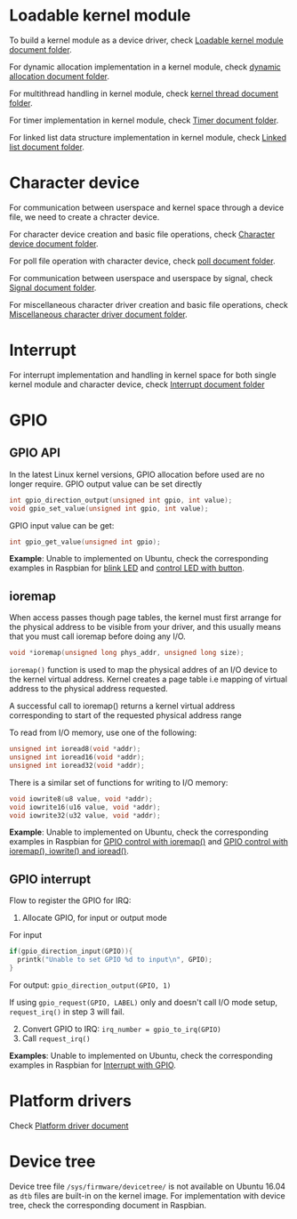 # Loadable kernel module

To build a kernel module as a device driver, check [Loadable kernel module document folder](Loadable%20kernel%20module).

For dynamic allocation implementation in a kernel module, check [dynamic allocation document folder](Dynamic%20allocation).

For multithread handling in kernel module, check [kernel thread document folder](Kernel%20thread).

For timer implementation in kernel module, check [Timer document folder](Timer).

For linked list data structure implementation in kernel module, check [Linked list document folder](Linked%20list).

# Character device

For communication between userspace and kernel space through a device file, we need to create a chracter device.

For character device creation and basic file operations, check [Character device document folder](Character%20device).

For poll file operation with character device, check [poll document folder](Poll).

For communication between userspace and userspace by signal, check [Signal document folder](Signal).

For miscellaneous character driver creation and basic file operations, check [Miscellaneous character driver document folder](Miscellaneous%20character%20driver).

# Interrupt

For interrupt implementation and handling in kernel space for both single kernel module and character device, check [Interrupt document folder](Interrupt)

# GPIO

## GPIO API

In the latest Linux kernel versions, GPIO allocation before used are no longer require. GPIO output value can be set directly

```c
int gpio_direction_output(unsigned int gpio, int value);
void gpio_set_value(unsigned int gpio, int value);
```

GPIO input value can be get:

```c
int gpio_get_value(unsigned int gpio);
```

**Example**: Unable to implemented on Ubuntu, check the corresponding examples in Raspbian for [blink LED](https://github.com/TranPhucVinh/Raspberry-Pi-C/blob/main/Kernel/blink_led.c) and [control LED with button](https://github.com/TranPhucVinh/Raspberry-Pi-C/blob/main/Kernel/control_led_with_button.c).

## ioremap

When access passes though page tables, the kernel must first arrange for the physical address to be visible from your driver, and this usually means that you must call ioremap before doing any I/O. 

```c
void *ioremap(unsigned long phys_addr, unsigned long size);
```

``ioremap()`` function is used to map the physical addres of an I/O device to the kernel virtual address. Kernel creates a page table i.e mapping of virtual address to the physical address requested.

A successful call to ioremap() returns a kernel virtual address corresponding to start of the requested physical address range

To read from I/O memory, use one of the following:

```c
unsigned int ioread8(void *addr);
unsigned int ioread16(void *addr);
unsigned int ioread32(void *addr);
```

There is a similar set of functions for writing to I/O memory:

```c
void iowrite8(u8 value, void *addr);
void iowrite16(u16 value, void *addr);
void iowrite32(u32 value, void *addr);
```

**Example**: Unable to implemented on Ubuntu, check the corresponding examples in Raspbian for [GPIO control with ioremap()](https://github.com/TranPhucVinh/Raspberry-Pi-C/blob/main/Kernel/gpio_control_with_linux_io.c) and [GPIO control with ioremap(), iowrite() and ioread()](https://github.com/TranPhucVinh/Raspberry-Pi-C/blob/main/Kernel/gpio_control_io_rw.c).

## GPIO interrupt

Flow to register the GPIO for IRQ:

1. Allocate GPIO, for input or output mode

For input

```C
if(gpio_direction_input(GPIO)){
  printk("Unable to set GPIO %d to input\n", GPIO);
}
```

For output: ``gpio_direction_output(GPIO, 1)``

If using ``gpio_request(GPIO, LABEL)`` only and doesn't call I/O mode setup, ``request_irq()`` in step 3 will fail.

2. Convert GPIO to IRQ: ``irq_number = gpio_to_irq(GPIO)``
3. Call ``request_irq()``

**Examples**: Unable to implemented on Ubuntu, check the corresponding examples in Raspbian for [Interrupt with GPIO](https://github.com/TranPhucVinh/Raspberry-Pi-C/tree/main/Kernel#interrupt-with-gpio).

# Platform drivers

Check [Platform driver document](Platform%20driver.md)

# Device tree

Device tree file ``/sys/firmware/devicetree/`` is not available on Ubuntu 16.04 as ``dtb`` files are built-in on the kernel image. For implementation with device tree, check the corresponding document in Raspbian.
